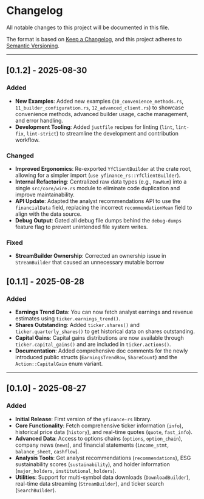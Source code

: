 # Changelog

All notable changes to this project will be documented in this file.

The format is based on [Keep a Changelog](https://keepachangelog.com/en/1.0.0/),
and this project adheres to [Semantic Versioning](https://semver.org/spec/v2.0.0.html).

---
## [0.1.2] - 2025-08-30

### Added
- **New Examples**: Added new examples (`10_convenience_methods.rs`, `11_builder_configuration.rs`, `12_advanced_client.rs`) to showcase convenience methods, advanced builder usage, cache management, and error handling.
- **Development Tooling**: Added `justfile` recipes for linting (`lint`, `lint-fix`, `lint-strict`) to streamline the development and contribution workflow.

### Changed
- **Improved Ergonomics**: Re-exported `YfClientBuilder` at the crate root, allowing for a simpler import (`use yfinance_rs::YfClientBuilder`).
- **Internal Refactoring**: Centralized raw data types (e.g., `RawNum`) into a single `src/core/wire.rs` module to eliminate code duplication and improve maintainability.
- **API Update**: Adapted the analyst recommendations API to use the `financialData` field, replacing the incorrect `recommendationMean` field to align with the data source.
- **Debug Output**: Gated all debug file dumps behind the `debug-dumps` feature flag to prevent unintended file system writes.

### Fixed
- **StreamBuilder Ownership**: Corrected an ownership issue in `StreamBuilder` that caused an unnecessary mutable borrow

## [0.1.1] - 2025-08-28

### Added
- **Earnings Trend Data**: You can now fetch analyst earnings and revenue estimates using `ticker.earnings_trend()`.
- **Shares Outstanding**: Added `ticker.shares()` and `ticker.quarterly_shares()` to get historical data on shares outstanding.
- **Capital Gains**: Capital gains distributions are now available through `ticker.capital_gains()` and are included in `ticker.actions()`.
- **Documentation**: Added comprehensive doc comments for the newly introduced public structs (`EarningsTrendRow`, `ShareCount`) and the `Action::CapitalGain` enum variant.

---
## [0.1.0] - 2025-08-27

### Added
- **Initial Release**: First version of the `yfinance-rs` library.
- **Core Functionality**: Fetch comprehensive ticker information (`info`), historical price data (`history`), and real-time quotes (`quote`, `fast_info`).
- **Advanced Data**: Access to options chains (`options`, `option_chain`), company news (`news`), and financial statements (`income_stmt`, `balance_sheet`, `cashflow`).
- **Analysis Tools**: Get analyst recommendations (`recommendations`), ESG sustainability scores (`sustainability`), and holder information (`major_holders`, `institutional_holders`).
- **Utilities**: Support for multi-symbol data downloads (`DownloadBuilder`), real-time data streaming (`StreamBuilder`), and ticker search (`SearchBuilder`).